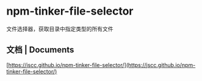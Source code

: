 # npm-tinker-file-selector
文件选择器，获取目录中指定类型的所有文件

## 文档 | Documents

[https://jscc.github.io/npm-tinker-file-selector/](https://jscc.github.io/npm-tinker-file-selector/)